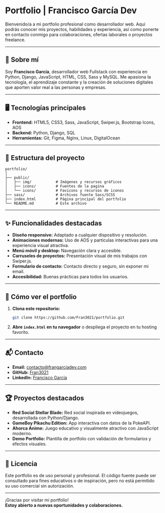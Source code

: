 # Portfolio | Francisco García Dev

Bienvenido/a a mi portfolio profesional como desarrollador web. Aquí podrás conocer mis proyectos, habilidades y experiencia, así como ponerte en contacto conmigo para colaboraciones, ofertas laborales o proyectos freelance.

---

## 🚀 Sobre mí

Soy **Francisco García**, desarrollador web Fullstack con experiencia en Python, Django, JavaScript, HTML, CSS, Sass y MySQL. Me apasiona la tecnología, el aprendizaje constante y la creación de soluciones digitales que aporten valor real a las personas y empresas.

---

## 🖥️ Tecnologías principales

- **Frontend:** HTML5, CSS3, Sass, JavaScript, Swiper.js, Bootstrap Icons, AOS
- **Backend:** Python, Django, SQL
- **Herramientas:** Git, Figma, Nginx, Linux, DigitalOcean

---

## 📂 Estructura del proyecto

```
portfolio/
│
├── public/
│   ├── img/           # Imágenes y recursos gráficos
│   ├── icons/         # Fuentes de la pagina
│   └── icons/         # Favicons y recursos de iconos
├── sass/              # Archivos fuente Sass/SCSS
├── index.html         # Página principal del portfolio
└── README.md          # Este archivo
```

---

## ✨ Funcionalidades destacadas

- **Diseño responsive:** Adaptado a cualquier dispositivo y resolución.
- **Animaciones modernas:** Uso de AOS y partículas interactivas para una experiencia visual atractiva.
- **Menú móvil y desktop:** Navegación clara y accesible.
- **Carruseles de proyectos:** Presentación visual de mis trabajos con Swiper.js.
- **Formulario de contacto:** Contacto directo y seguro, sin exponer mi email.
- **Accesibilidad:** Buenas prácticas para todos los usuarios.

---

## 📝 Cómo ver el portfolio

1. **Clona este repositorio:**
   ```bash
   git clone https://github.com/Fran3021/portfolio.git
   ```
2. **Abre `index.html` en tu navegador** o despliega el proyecto en tu hosting favorito.

---

## 📬 Contacto

- **Email:** contacto@frangarciadev.com
- **GitHub:** [Fran3021](https://github.com/Fran3021)
- **LinkedIn:** [Francisco García](https://www.linkedin.com/in/francisco-garc%C3%ADa-0314642b9/)

---

## 🏆 Proyectos destacados

- **Red Social Stellar Blade:** Red social inspirada en videojuegos, desarrollada con Python/Django.
- **GameBoy Pikachu Edition:** App interactiva con datos de la PokeAPI.
- **Ahorca Anime:** Juego educativo y visualmente atractivo con JavaScript moderno.
- **Demo Portfolio:** Plantilla de portfolio con validación de formularios y efectos visuales.

---

## 📄 Licencia

Este portfolio es de uso personal y profesional. El código fuente puede ser consultado para fines educativos o de inspiración, pero no está permitido su uso comercial sin autorización.

---

¡Gracias por visitar mi portfolio!  
**Estoy abierto a nuevas oportunidades y colaboraciones.**